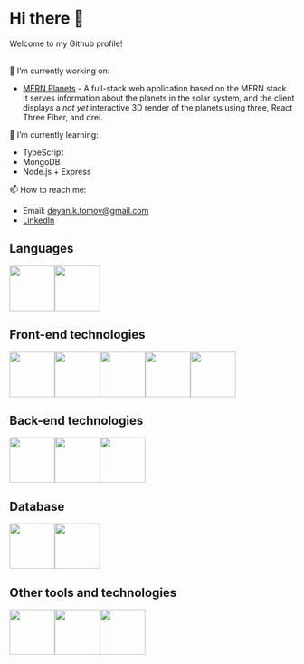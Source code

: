 # Hi there 👋
Welcome to my Github profile!<br /><br />

🔭 I’m currently working on:
* [MERN Planets](https://github.com/deyantomov/MERN-Planets) - A full-stack web application based on the MERN stack. It serves information about the planets in the solar system, and the client displays a *not yet* interactive 3D render of the planets using three, React Three Fiber, and drei. 

🌱 I’m currently learning:
* TypeScript<br />
* MongoDB<br />
* Node.js + Express<br />

📫 How to reach me:
* Email: deyan.k.tomov@gmail.com<br />
* [LinkedIn](https://www.linkedin.com/in/deyan-tomov-200686316)<br />

## Languages
<div style="display:flex;flex-direction:row;background:`rgb(255, 255, 255)`">
  <img src='https://cdn.jsdelivr.net/gh/devicons/devicon@latest/icons/javascript/javascript-original.svg' height="80" /> 
  <img src='https://cdn.jsdelivr.net/gh/devicons/devicon@latest/icons/typescript/typescript-original.svg' height="80" />
</div>

## Front-end technologies
<div style="display:flex;flex-direction:row;">
  <img src='https://cdn.jsdelivr.net/gh/devicons/devicon@latest/icons/html5/html5-original.svg' height="80" />
  <img src='https://cdn.jsdelivr.net/gh/devicons/devicon@latest/icons/css3/css3-original.svg' height="80" />
  <img src='https://cdn.jsdelivr.net/gh/devicons/devicon@latest/icons/react/react-original.svg' height="80" />
  <img src='https://cdn.jsdelivr.net/gh/devicons/devicon@latest/icons/bootstrap/bootstrap-original.svg' height="80" />
  <img src='https://cdn.jsdelivr.net/gh/devicons/devicon@latest/icons/tailwindcss/tailwindcss-original.svg' height="80" />
</div>

## Back-end technologies
<div style="display:flex;flex-direction:row;">
  <img src='https://cdn.jsdelivr.net/gh/devicons/devicon@latest/icons/nodejs/nodejs-original.svg' height="80" />
  <img src='https://user-images.githubusercontent.com/25181517/183859966-a3462d8d-1bc7-4880-b353-e2cbed900ed6.png' height="80" />
  <img src='https://cdn.jsdelivr.net/gh/devicons/devicon@latest/icons/realm/realm-original.svg' height="80" />
</div>

## Database
<div style="display:flex;flex-direction:row;">
  <img src='https://cdn.jsdelivr.net/gh/devicons/devicon@latest/icons/mongodb/mongodb-original.svg' height="80" />
  <img src='https://cdn.jsdelivr.net/gh/devicons/devicon@latest/icons/firebase/firebase-original.svg' height="80" />
</div>

## Other tools and technologies
<div style="display:flex;flex-direction:row;">
  <img src='https://cdn.jsdelivr.net/gh/devicons/devicon@latest/icons/vscode/vscode-original.svg' height="80" />
  <img src='https://cdn.jsdelivr.net/gh/devicons/devicon@latest/icons/git/git-original.svg' height="80" />
  <img src='https://cdn.jsdelivr.net/gh/devicons/devicon@latest/icons/jest/jest-plain.svg' height="80" />
</div>

<!--
**deyantomov/deyantomov** is a ✨ _special_ ✨ repository because its `README.md` (this file) appears on your GitHub profile.

Here are some ideas to get you started:

- 🔭 I’m currently working on ...
- 🌱 I’m currently learning ...
- 👯 I’m looking to collaborate on ...
- 🤔 I’m looking for help with ...
- 💬 Ask me about ...
- 📫 How to reach me: ...
- 😄 Pronouns: ...
- ⚡ Fun fact: ...
-->
